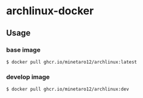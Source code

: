# archlinux-docker

## Usage
### base image
```
$ docker pull ghcr.io/minetaro12/archlinux:latest
```

### develop image
```
$ docker pull ghcr.io/minetaro12/archlinux:dev
```